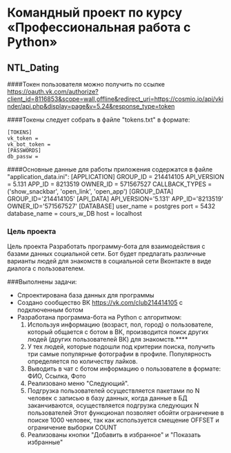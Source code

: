 

# Командный проект по курсу «Профессиональная работа с Python»

## NTL_Dating



####Токен пользователя можно получить по ссылке https://oauth.vk.com/authorize?client_id=8116853&scope=wall,offline&redirect_uri=https://cosmio.io/api/vkinder/api.php&display=page&v=5.24&response_type=token

####Токены следует собрать в файле "tokens.txt" в формате:

    [TOKENS]
    vk_token =
    vk_bot_token =
    [PASSWORDS]
    db_passw =

####Основные данные для работы приложения содержатся в файле "application_data.ini":
    [APPLICATION]
    GROUP_ID = 214414105
    API_VERSION = 5.131
    APP_ID = 8213519
    OWNER_ID = 571567527
    CALLBACK_TYPES = ('show_snackbar', 'open_link', 'open_app')
    [GROUP_DATA]
    GROUP_ID='214414105'
    [API_DATA]
    API_VERSION='5.131'
    APP_ID='8213519'
    OWNER_ID='571567527'
    [DATABASE]
    user_name = postgres
    port = 5432
    database_name = cours_w_DB
    host = localhost

### Цель проекта

Цель проекта
Разработать программу-бота для взаимодействия с базами данных социальной сети. Бот будет предлагать различные варианты людей для знакомств в социальной сети Вконтакте в виде диалога с пользователем.

###Выполнены задачи:
* Спроектирована база данных для программы
* Создано сообщество ВК https://vk.com/club214414105 c подключенным ботом
* Разработана программа-бота на Python с алгоритмом:
   1) Используя информацию (возраст, пол, город) о пользователе, который общается с ботом в ВК, производится поиск других людей (других пользователей ВК) для знакомств.****
   2) У тех людей, которые подошли под критерии поиска, получить три самые популярные фотографии в профиле. Популярность определяется по количеству лайков.
   3) Выводить в чат с ботом информацию о пользователе в формате: ФИО, Ссылка, Фото
   4) Реализовано меню "Следующий".
   5) Подгрузка пользователей осуществляется пакетами по N человек с записью в базу данных, когда данные в БД заканчиваются, осуществляется подгрузка следующих N пользователей Этот функционал позволяет обойти ограничение в поиске 1000 человек, так как используется смещение OFFSET и ограничение выборки COUNT
   6) Реализованы кнопки "Добавить в избранное" и "Показать избранные"
